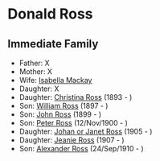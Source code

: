 ﻿---
layout: person
subject_key: i16842942
permalink: /people/i16842942
---

# Donald Ross

## Immediate Family

* Father: X
* Mother: X
* Wife: [Isabella Mackay](./@89807594@-isabella-mackay-b-d.md)
* Daughter: X
* Daughter: [Christina Ross](./@10478196@-christina-ross-b1893-d.md) (1893 - )
* Son: [William Ross](./@21369571@-william-ross-b1897-d.md) (1897 - )
* Son: [John Ross](./@35298145@-john-ross-b1899-d.md) (1899 - )
* Son: [Peter Ross](./@67099773@-peter-ross-b1900-11-12-d.md) (12/Nov/1900 - )
* Daughter: [Johan or Janet Ross](./@18017632@-johan-or-janet-ross-b1905-d.md) (1905 - )
* Daughter: [Jeanie Ross](./@71751658@-jeanie-ross-b1907-d.md) (1907 - )
* Son: [Alexander Ross](./@52064896@-alexander-ross-b1910-9-24-d.md) (24/Sep/1910 - )

